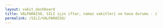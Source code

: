 ```yaml
---
layout: vakit_dashboard
title: VALPARAISO, SILI için iftar, namaz vakitleri ve hava durumu - ilçe/eyalet seç
permalink: /SILI/VALPARAISO/
---
```


<script type="text/javascript">
  var GLOBAL_COUNTRY = 'SILI';
  var GLOBAL_CITY = 'VALPARAISO';
  var GLOBAL_STATE = '';
  var lat = 72;
  var lon = 21;
</script>
